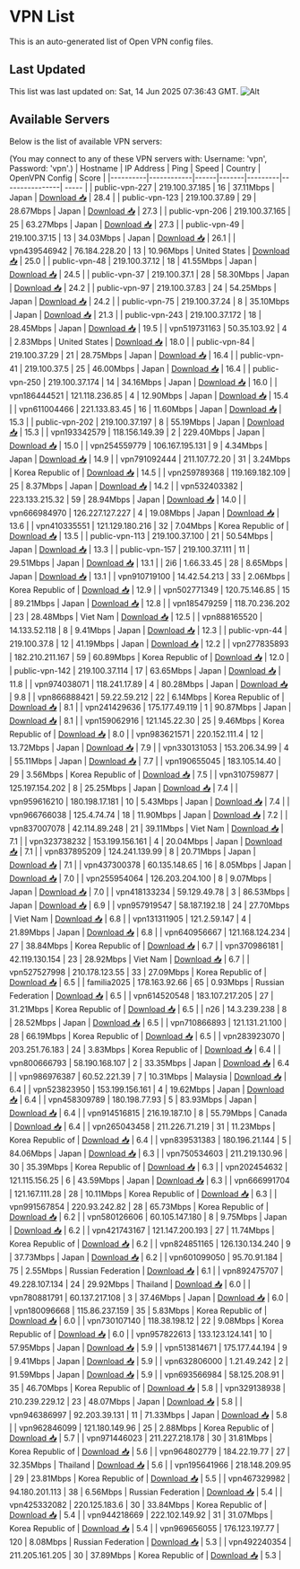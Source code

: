 # VPN List

This is an auto-generated list of Open VPN config files.

## Last Updated

This list was last updated on: Sat, 14 Jun 2025 07:36:43 GMT.
![Alt](https://repobeats.axiom.co/api/embed/186b98318ef1479477931607c1ad7d823f12451f.svg "Repobeats analytics image")

## Available Servers

Below is the list of available VPN servers:

(You may connect to any of these VPN servers with: Username: 'vpn', Password: 'vpn'.)
| Hostname | IP Address | Ping | Speed | Country | OpenVPN Config | Score |
|----------|------------|------|-------|---------|----------------| ----- |
| public-vpn-227 | 219.100.37.185 | 16 | 37.11Mbps | Japan | [Download 📥](./configs/server_0_JP.ovpn) | 28.4 |
| public-vpn-123 | 219.100.37.89 | 29 | 28.67Mbps | Japan | [Download 📥](./configs/server_1_JP.ovpn) | 27.3 |
| public-vpn-206 | 219.100.37.165 | 25 | 63.27Mbps | Japan | [Download 📥](./configs/server_2_JP.ovpn) | 27.3 |
| public-vpn-49 | 219.100.37.15 | 13 | 34.03Mbps | Japan | [Download 📥](./configs/server_3_JP.ovpn) | 26.1 |
| vpn439546942 | 76.184.228.20 | 13 | 10.96Mbps | United States | [Download 📥](./configs/server_4_US.ovpn) | 25.0 |
| public-vpn-48 | 219.100.37.12 | 18 | 41.55Mbps | Japan | [Download 📥](./configs/server_5_JP.ovpn) | 24.5 |
| public-vpn-37 | 219.100.37.1 | 28 | 58.30Mbps | Japan | [Download 📥](./configs/server_6_JP.ovpn) | 24.2 |
| public-vpn-97 | 219.100.37.83 | 24 | 54.25Mbps | Japan | [Download 📥](./configs/server_7_JP.ovpn) | 24.2 |
| public-vpn-75 | 219.100.37.24 | 8 | 35.10Mbps | Japan | [Download 📥](./configs/server_8_JP.ovpn) | 21.3 |
| public-vpn-243 | 219.100.37.172 | 18 | 28.45Mbps | Japan | [Download 📥](./configs/server_9_JP.ovpn) | 19.5 |
| vpn519731163 | 50.35.103.92 | 4 | 2.83Mbps | United States | [Download 📥](./configs/server_10_US.ovpn) | 18.0 |
| public-vpn-84 | 219.100.37.29 | 21 | 28.75Mbps | Japan | [Download 📥](./configs/server_11_JP.ovpn) | 16.4 |
| public-vpn-41 | 219.100.37.5 | 25 | 46.00Mbps | Japan | [Download 📥](./configs/server_12_JP.ovpn) | 16.4 |
| public-vpn-250 | 219.100.37.174 | 14 | 34.16Mbps | Japan | [Download 📥](./configs/server_13_JP.ovpn) | 16.0 |
| vpn186444521 | 121.118.236.85 | 4 | 12.90Mbps | Japan | [Download 📥](./configs/server_14_JP.ovpn) | 15.4 |
| vpn611004466 | 221.133.83.45 | 16 | 11.60Mbps | Japan | [Download 📥](./configs/server_15_JP.ovpn) | 15.3 |
| public-vpn-202 | 219.100.37.197 | 8 | 55.19Mbps | Japan | [Download 📥](./configs/server_16_JP.ovpn) | 15.3 |
| vpn193342579 | 118.156.149.39 | 2 | 229.40Mbps | Japan | [Download 📥](./configs/server_17_JP.ovpn) | 15.0 |
| vpn254559779 | 106.167.195.131 | 9 | 4.34Mbps | Japan | [Download 📥](./configs/server_18_JP.ovpn) | 14.9 |
| vpn791092444 | 211.107.72.20 | 31 | 3.24Mbps | Korea Republic of | [Download 📥](./configs/server_19_KR.ovpn) | 14.5 |
| vpn259789368 | 119.169.182.109 | 25 | 8.37Mbps | Japan | [Download 📥](./configs/server_20_JP.ovpn) | 14.2 |
| vpn532403382 | 223.133.215.32 | 59 | 28.94Mbps | Japan | [Download 📥](./configs/server_21_JP.ovpn) | 14.0 |
| vpn666984970 | 126.227.127.227 | 4 | 19.08Mbps | Japan | [Download 📥](./configs/server_22_JP.ovpn) | 13.6 |
| vpn410335551 | 121.129.180.216 | 32 | 7.04Mbps | Korea Republic of | [Download 📥](./configs/server_23_KR.ovpn) | 13.5 |
| public-vpn-113 | 219.100.37.100 | 21 | 50.54Mbps | Japan | [Download 📥](./configs/server_24_JP.ovpn) | 13.3 |
| public-vpn-157 | 219.100.37.111 | 11 | 29.51Mbps | Japan | [Download 📥](./configs/server_25_JP.ovpn) | 13.1 |
| 2i6 | 1.66.33.45 | 28 | 8.65Mbps | Japan | [Download 📥](./configs/server_26_JP.ovpn) | 13.1 |
| vpn910719100 | 14.42.54.213 | 33 | 2.06Mbps | Korea Republic of | [Download 📥](./configs/server_27_KR.ovpn) | 12.9 |
| vpn502771349 | 120.75.146.85 | 15 | 89.21Mbps | Japan | [Download 📥](./configs/server_28_JP.ovpn) | 12.8 |
| vpn185479259 | 118.70.236.202 | 23 | 28.48Mbps | Viet Nam | [Download 📥](./configs/server_29_VN.ovpn) | 12.5 |
| vpn888165520 | 14.133.52.118 | 8 | 9.41Mbps | Japan | [Download 📥](./configs/server_30_JP.ovpn) | 12.3 |
| public-vpn-44 | 219.100.37.8 | 12 | 41.19Mbps | Japan | [Download 📥](./configs/server_31_JP.ovpn) | 12.2 |
| vpn277835893 | 182.210.211.167 | 59 | 60.89Mbps | Korea Republic of | [Download 📥](./configs/server_32_KR.ovpn) | 12.0 |
| public-vpn-142 | 219.100.37.114 | 17 | 63.65Mbps | Japan | [Download 📥](./configs/server_33_JP.ovpn) | 11.8 |
| vpn974038071 | 118.241.17.89 | 4 | 80.28Mbps | Japan | [Download 📥](./configs/server_34_JP.ovpn) | 9.8 |
| vpn866888421 | 59.22.59.212 | 22 | 6.14Mbps | Korea Republic of | [Download 📥](./configs/server_35_KR.ovpn) | 8.1 |
| vpn241429636 | 175.177.49.119 | 1 | 90.87Mbps | Japan | [Download 📥](./configs/server_36_JP.ovpn) | 8.1 |
| vpn159062916 | 121.145.22.30 | 25 | 9.46Mbps | Korea Republic of | [Download 📥](./configs/server_37_KR.ovpn) | 8.0 |
| vpn983621571 | 220.152.111.4 | 12 | 13.72Mbps | Japan | [Download 📥](./configs/server_38_JP.ovpn) | 7.9 |
| vpn330131053 | 153.206.34.99 | 4 | 55.11Mbps | Japan | [Download 📥](./configs/server_39_JP.ovpn) | 7.7 |
| vpn190655045 | 183.105.14.40 | 29 | 3.56Mbps | Korea Republic of | [Download 📥](./configs/server_40_KR.ovpn) | 7.5 |
| vpn310759877 | 125.197.154.202 | 8 | 25.25Mbps | Japan | [Download 📥](./configs/server_41_JP.ovpn) | 7.4 |
| vpn959616210 | 180.198.17.181 | 10 | 5.43Mbps | Japan | [Download 📥](./configs/server_42_JP.ovpn) | 7.4 |
| vpn966766038 | 125.4.74.74 | 18 | 11.90Mbps | Japan | [Download 📥](./configs/server_43_JP.ovpn) | 7.2 |
| vpn837007078 | 42.114.89.248 | 21 | 39.11Mbps | Viet Nam | [Download 📥](./configs/server_44_VN.ovpn) | 7.1 |
| vpn323738232 | 153.199.156.161 | 4 | 20.04Mbps | Japan | [Download 📥](./configs/server_45_JP.ovpn) | 7.1 |
| vpn837895209 | 124.241.139.99 | 8 | 20.71Mbps | Japan | [Download 📥](./configs/server_46_JP.ovpn) | 7.1 |
| vpn437300378 | 60.135.148.65 | 16 | 8.05Mbps | Japan | [Download 📥](./configs/server_47_JP.ovpn) | 7.0 |
| vpn255954064 | 126.203.204.100 | 8 | 9.07Mbps | Japan | [Download 📥](./configs/server_48_JP.ovpn) | 7.0 |
| vpn418133234 | 59.129.49.78 | 3 | 86.53Mbps | Japan | [Download 📥](./configs/server_49_JP.ovpn) | 6.9 |
| vpn957919547 | 58.187.192.18 | 24 | 27.70Mbps | Viet Nam | [Download 📥](./configs/server_50_VN.ovpn) | 6.8 |
| vpn131311905 | 121.2.59.147 | 4 | 21.89Mbps | Japan | [Download 📥](./configs/server_51_JP.ovpn) | 6.8 |
| vpn640956667 | 121.168.124.234 | 27 | 38.84Mbps | Korea Republic of | [Download 📥](./configs/server_52_KR.ovpn) | 6.7 |
| vpn370986181 | 42.119.130.154 | 23 | 28.92Mbps | Viet Nam | [Download 📥](./configs/server_53_VN.ovpn) | 6.7 |
| vpn527527998 | 210.178.123.55 | 33 | 27.09Mbps | Korea Republic of | [Download 📥](./configs/server_54_KR.ovpn) | 6.5 |
| familia2025 | 178.163.92.66 | 65 | 0.93Mbps | Russian Federation | [Download 📥](./configs/server_55_RU.ovpn) | 6.5 |
| vpn614520548 | 183.107.217.205 | 27 | 31.21Mbps | Korea Republic of | [Download 📥](./configs/server_56_KR.ovpn) | 6.5 |
| n26 | 14.3.239.238 | 8 | 28.52Mbps | Japan | [Download 📥](./configs/server_57_JP.ovpn) | 6.5 |
| vpn710866893 | 121.131.21.100 | 28 | 66.19Mbps | Korea Republic of | [Download 📥](./configs/server_58_KR.ovpn) | 6.5 |
| vpn283923070 | 203.251.76.183 | 24 | 3.83Mbps | Korea Republic of | [Download 📥](./configs/server_59_KR.ovpn) | 6.4 |
| vpn800666793 | 58.190.168.107 | 2 | 33.35Mbps | Japan | [Download 📥](./configs/server_60_JP.ovpn) | 6.4 |
| vpn986976387 | 60.52.221.39 | 7 | 10.31Mbps | Malaysia | [Download 📥](./configs/server_61_MY.ovpn) | 6.4 |
| vpn523823950 | 153.199.156.161 | 4 | 19.62Mbps | Japan | [Download 📥](./configs/server_62_JP.ovpn) | 6.4 |
| vpn458309789 | 180.198.77.93 | 5 | 83.93Mbps | Japan | [Download 📥](./configs/server_63_JP.ovpn) | 6.4 |
| vpn914516815 | 216.19.187.10 | 8 | 55.79Mbps | Canada | [Download 📥](./configs/server_64_CA.ovpn) | 6.4 |
| vpn265043458 | 211.226.71.219 | 31 | 11.23Mbps | Korea Republic of | [Download 📥](./configs/server_65_KR.ovpn) | 6.4 |
| vpn839531383 | 180.196.21.144 | 5 | 84.06Mbps | Japan | [Download 📥](./configs/server_66_JP.ovpn) | 6.3 |
| vpn750534603 | 211.219.130.96 | 30 | 35.39Mbps | Korea Republic of | [Download 📥](./configs/server_67_KR.ovpn) | 6.3 |
| vpn202454632 | 121.115.156.25 | 6 | 43.59Mbps | Japan | [Download 📥](./configs/server_68_JP.ovpn) | 6.3 |
| vpn666991704 | 121.167.111.28 | 28 | 10.11Mbps | Korea Republic of | [Download 📥](./configs/server_69_KR.ovpn) | 6.3 |
| vpn991567854 | 220.93.242.82 | 28 | 65.73Mbps | Korea Republic of | [Download 📥](./configs/server_70_KR.ovpn) | 6.2 |
| vpn580126606 | 60.105.147.180 | 8 | 9.75Mbps | Japan | [Download 📥](./configs/server_71_JP.ovpn) | 6.2 |
| vpn421743167 | 121.147.200.193 | 27 | 11.74Mbps | Korea Republic of | [Download 📥](./configs/server_72_KR.ovpn) | 6.2 |
| vpn824851165 | 126.130.134.240 | 9 | 37.73Mbps | Japan | [Download 📥](./configs/server_73_JP.ovpn) | 6.2 |
| vpn601099050 | 95.70.91.184 | 75 | 2.55Mbps | Russian Federation | [Download 📥](./configs/server_74_RU.ovpn) | 6.1 |
| vpn892475707 | 49.228.107.134 | 24 | 29.92Mbps | Thailand | [Download 📥](./configs/server_75_TH.ovpn) | 6.0 |
| vpn780881791 | 60.137.217.108 | 3 | 37.46Mbps | Japan | [Download 📥](./configs/server_76_JP.ovpn) | 6.0 |
| vpn180096668 | 115.86.237.159 | 35 | 5.83Mbps | Korea Republic of | [Download 📥](./configs/server_77_KR.ovpn) | 6.0 |
| vpn730107140 | 118.38.198.12 | 22 | 9.08Mbps | Korea Republic of | [Download 📥](./configs/server_78_KR.ovpn) | 6.0 |
| vpn957822613 | 133.123.124.141 | 10 | 57.95Mbps | Japan | [Download 📥](./configs/server_79_JP.ovpn) | 5.9 |
| vpn513814671 | 175.177.44.194 | 9 | 9.41Mbps | Japan | [Download 📥](./configs/server_80_JP.ovpn) | 5.9 |
| vpn632806000 | 1.21.49.242 | 2 | 91.59Mbps | Japan | [Download 📥](./configs/server_81_JP.ovpn) | 5.9 |
| vpn693566984 | 58.125.208.91 | 35 | 46.70Mbps | Korea Republic of | [Download 📥](./configs/server_82_KR.ovpn) | 5.8 |
| vpn329138938 | 210.239.229.12 | 23 | 48.07Mbps | Japan | [Download 📥](./configs/server_83_JP.ovpn) | 5.8 |
| vpn946386997 | 92.203.39.131 | 11 | 71.33Mbps | Japan | [Download 📥](./configs/server_84_JP.ovpn) | 5.8 |
| vpn962846099 | 121.180.149.96 | 25 | 2.88Mbps | Korea Republic of | [Download 📥](./configs/server_85_KR.ovpn) | 5.7 |
| vpn971446023 | 211.227.218.178 | 30 | 31.81Mbps | Korea Republic of | [Download 📥](./configs/server_86_KR.ovpn) | 5.6 |
| vpn964802779 | 184.22.19.77 | 27 | 32.35Mbps | Thailand | [Download 📥](./configs/server_87_TH.ovpn) | 5.6 |
| vpn195641966 | 218.148.209.95 | 29 | 23.81Mbps | Korea Republic of | [Download 📥](./configs/server_88_KR.ovpn) | 5.5 |
| vpn467329982 | 94.180.201.113 | 38 | 6.56Mbps | Russian Federation | [Download 📥](./configs/server_89_RU.ovpn) | 5.4 |
| vpn425332082 | 220.125.183.6 | 30 | 33.84Mbps | Korea Republic of | [Download 📥](./configs/server_90_KR.ovpn) | 5.4 |
| vpn944218669 | 222.102.149.92 | 31 | 31.07Mbps | Korea Republic of | [Download 📥](./configs/server_91_KR.ovpn) | 5.4 |
| vpn969656055 | 176.123.197.77 | 120 | 8.08Mbps | Russian Federation | [Download 📥](./configs/server_92_RU.ovpn) | 5.3 |
| vpn492240354 | 211.205.161.205 | 30 | 37.89Mbps | Korea Republic of | [Download 📥](./configs/server_93_KR.ovpn) | 5.3 |

